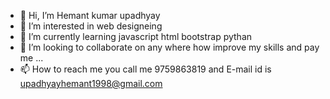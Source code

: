 - 👋 Hi, I’m Hemant kumar upadhyay
- 👀 I’m interested in web designeing
- 🌱 I’m currently learning javascript html bootstrap pythan
- 💞️ I’m looking to collaborate on any where how improve my skills and pay me ...
- 📫 How to reach me  you call me 9759863819 and E-mail id is upadhyayhemant1998@gmail.com

<!---
hemant9031998/hemant9031998 is a ✨ special ✨ repository because its `README.md` (this file) appears on your GitHub profile.
You can click the Preview link to take a look at your changes.
--->
